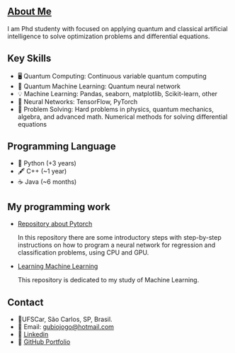 ## [About Me](https://gubiogl.github.io/home/About-me.html)

I am Phd studenty with focused on applying quantum and classical artificial intelligence to solve optimization problems and differential equations.

## Key Skills
- 🖥️ Quantum Computing: Continuous variable quantum computing
- 🌌 Quantum Machine Learning: Quantum neural network
- 💡 Machine Learning: Pandas, seaborn, matplotlib, Scikit-learn, other
- 🧠 Neural Networks: TensorFlow, PyTorch
- 🎯 Problem Solving: Hard problems in physics, quantum mechanics, algebra, and advanced math. Numerical methods for solving differential equations

## Programming Language

- 🐍 Python (+3 years)
- 🖋️ C++ (~1 year)
- ☕ Java (~6 months)

## My programming work

- [Repository about Pytorch ](https://gubiogl.github.io/Aprendendo_pytorch/)

  In this repository there are some introductory steps with step-by-step instructions on how to program a neural network for regression and classification problems, using CPU and GPU.
  
- [Learning Machine Learning](https://gubiogl.github.io/Phd_ML/)

  This repository is dedicated to my study of Machine Learning.
  


## Contact
- 📍UFSCar, São Carlos, SP, Brasil.
- 📧 Email: gubiojogo@hotmail.com
- 🔗 [Linkedin](https://www.linkedin.com/in/gubio-gomes-de-lima-a99973106/)
- 🔗 [GitHub Portfolio](https://github.com/GubioGL/)
